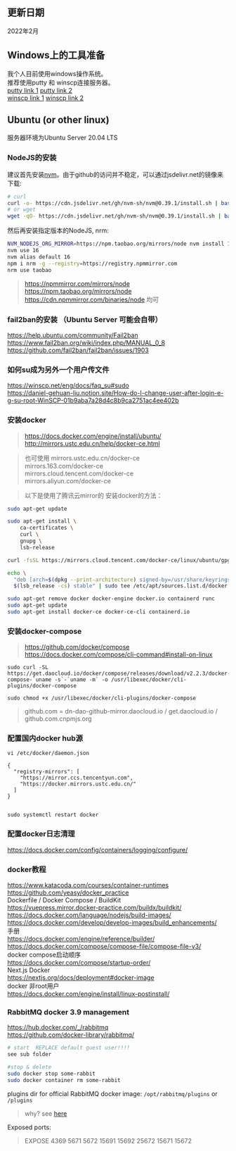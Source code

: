 ## 更新日期  
2022年2月  

## Windows上的工具准备  
我个人目前使用windows操作系统。  
推荐使用putty 和 winscp连接服务器。  
[putty link 1](https://www.putty.org/) 
[putty link 2](https://www.chiark.greenend.org.uk/~sgtatham/putty/latest.html)  
[winscp link 1](https://winscp.net/eng/download.php) 
[winscp link 2](https://sourceforge.net/projects/winscp/files/WinSCP/5.19.5/)  

## Ubuntu (or other linux)  
服务器环境为Ubuntu Server 20.04 LTS  
### NodeJS的安装
建议首先安装[nvm](https://github.com/nvm-sh/nvm)。由于github的访问并不稳定，可以通过jsdelivr.net的镜像来下载:  
```bash
# curl  
curl -o- https://cdn.jsdelivr.net/gh/nvm-sh/nvm@0.39.1/install.sh | bash  
# or wget  
wget -qO- https://cdn.jsdelivr.net/gh/nvm-sh/nvm@0.39.1/install.sh | bash
```  
然后再安装指定版本的NodeJS, nrm:  
```bash
NVM_NODEJS_ORG_MIRROR=https://npm.taobao.org/mirrors/node nvm install 16  
nvm use 16
nvm alias default 16
npm i nrm -g --registry=https://registry.npmmirror.com
nrm use taobao
```
> https://npmmirror.com/mirrors/node  https://npm.taobao.org/mirrors/node  https://cdn.npmmirror.com/binaries/node  均可  

### fail2ban的安装 （Ubuntu Server 可能会自带）  
https://help.ubuntu.com/community/Fail2ban  
https://www.fail2ban.org/wiki/index.php/MANUAL_0_8  
https://github.com/fail2ban/fail2ban/issues/1903  

### 如何su成为另外一个用户传文件  
https://winscp.net/eng/docs/faq_su#sudo  
https://daniel-gehuan-liu.notion.site/How-do-I-change-user-after-login-e-g-su-root-WinSCP-01b9aba7a28d4c8b9ca2751ac4ee402b  

### 安装docker  
> https://docs.docker.com/engine/install/ubuntu/  
http://mirrors.ustc.edu.cn/help/docker-ce.html  

> 也可使用 mirrors.ustc.edu.cn/docker-ce  
mirrors.163.com/docker-ce  
mirrors.cloud.tencent.com/docker-ce  
mirrors.aliyun.com/docker-ce  

> 以下是使用了腾讯云mirror的 安装docker的方法：

```bash
sudo apt-get update  

sudo apt-get install \
    ca-certificates \
    curl \
    gnupg \
    lsb-release  

curl -fsSL https://mirrors.cloud.tencent.com/docker-ce/linux/ubuntu/gpg | sudo gpg --dearmor -o /usr/share/keyrings/docker-archive-keyring.gpg  

echo \
  "deb [arch=$(dpkg --print-architecture) signed-by=/usr/share/keyrings/docker-archive-keyring.gpg] https://mirrors.cloud.tencent.com/docker-ce/linux/ubuntu \
  $(lsb_release -cs) stable" | sudo tee /etc/apt/sources.list.d/docker.list > /dev/null  

sudo apt-get remove docker docker-engine docker.io containerd runc  
sudo apt-get update  
sudo apt-get install docker-ce docker-ce-cli containerd.io  
```  

### 安装docker-compose  
> https://github.com/docker/compose  
https://docs.docker.com/compose/cli-command#install-on-linux  
```
sudo curl -SL https://get.daocloud.io/docker/compose/releases/download/v2.2.3/docker-compose-`uname -s`-`uname -m` -o /usr/libexec/docker/cli-plugins/docker-compose  

sudo chmod +x /usr/libexec/docker/cli-plugins/docker-compose
```
> github.com = dn-dao-github-mirror.daocloud.io / get.daocloud.io / github.com.cnpmjs.org

### 配置国内docker hub源  
```
vi /etc/docker/daemon.json

{
  "registry-mirrors": [
    "https://mirror.ccs.tencentyun.com",
    "https://docker.mirrors.ustc.edu.cn/"
  ]
}


sudo systemctl restart docker

```

### 配置docker日志清理
https://docs.docker.com/config/containers/logging/configure/  

### docker教程
https://www.katacoda.com/courses/container-runtimes  
https://github.com/yeasy/docker_practice  
Dockerfile / Docker Compose / BuildKit  
https://vuepress.mirror.docker-practice.com/buildx/buildkit/  
https://docs.docker.com/language/nodejs/build-images/  
https://docs.docker.com/develop/develop-images/build_enhancements/  
手册  
https://docs.docker.com/engine/reference/builder/  
https://docs.docker.com/compose/compose-file/compose-file-v3/  
docker compose启动顺序  
https://docs.docker.com/compose/startup-order/  
Next.js Docker  
https://nextjs.org/docs/deployment#docker-image  
docker 非root用户  
https://docs.docker.com/engine/install/linux-postinstall/  


### RabbitMQ docker 3.9 management  
https://hub.docker.com/_/rabbitmq  
https://github.com/docker-library/rabbitmq/  


```bash
# start  REPLACE default guest user!!!!
see sub folder

#stop & delete
sudo docker stop some-rabbit  
sudo docker container rm some-rabbit  

```  

plugins dir for official RabbitMQ docker image:
`/opt/rabbitmq/plugins`  or  `/plugins`  
> why? see [here](https://github.com/docker-library/rabbitmq/blob/8ab90ef58bb4e768dfac69e87fa079f9053c4816/3.9/ubuntu/Dockerfile#L268)  

Exposed ports:
> EXPOSE 4369 5671 5672 15691 15692 25672 15671 15672
